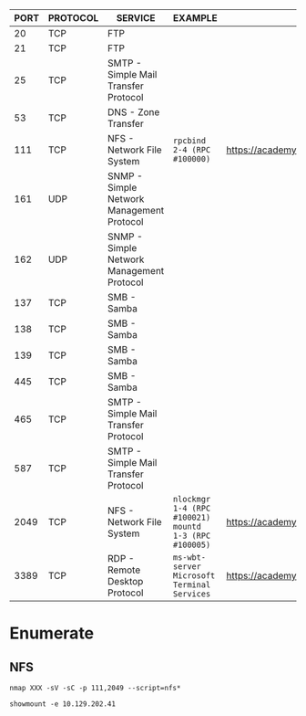 |PORT|PROTOCOL|SERVICE|EXAMPLE|RESOURCES|
|---|---|---|---|---|
|20|TCP|FTP|||
|21|TCP|FTP|||
|25|TCP|SMTP - Simple Mail Transfer Protocol|||
|53|TCP|DNS - Zone Transfer||
|111|TCP|NFS - Network File System | `rpcbind  2-4 (RPC #100000)` | https://academy.hackthebox.com/module/112/section/1068|
|161|UDP|SNMP - Simple Network Management Protocol|||
|162|UDP|SNMP - Simple Network Management Protocol|||
|137|TCP|SMB - Samba|||
|138|TCP|SMB - Samba|||
|139|TCP|SMB - Samba|||
|445|TCP|SMB - Samba|||
|465|TCP|SMTP - Simple Mail Transfer Protocol|||
|587|TCP|SMTP - Simple Mail Transfer Protocol|||
|2049|TCP|NFS - Network File System | `nlockmgr 1-4 (RPC #100021)` `mountd  1-3 (RPC #100005)` | https://academy.hackthebox.com/module/112/section/1068|
|3389|TCP|RDP - Remote Desktop Protocol | `ms-wbt-server Microsoft Terminal Services` | https://academy.hackthebox.com/module/112/section/1242 | 



# Enumerate
## NFS
`nmap XXX -sV -sC -p 111,2049 --script=nfs*`

`showmount -e 10.129.202.41`
